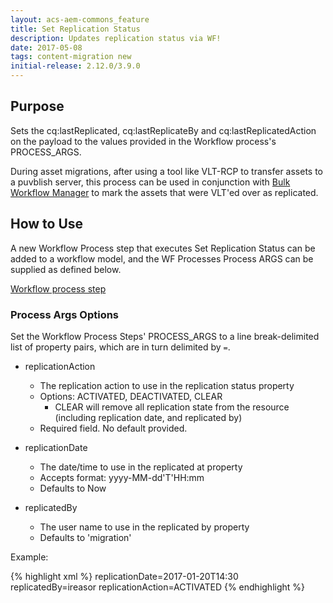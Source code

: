 ```yaml
---
layout: acs-aem-commons_feature
title: Set Replication Status
description: Updates replication status via WF! 
date: 2017-05-08
tags: content-migration new
initial-release: 2.12.0/3.9.0
---
```


## Purpose

Sets the cq:lastReplicated, cq:lastReplicateBy and cq:lastReplicatedAction on the payload to the values provided in the Workflow process's PROCESS_ARGS.

During asset migrations, after using a tool like VLT-RCP to transfer assets to a puvblish server, this process can be used in conjunction with [Bulk Workflow Manager](/acs-aem-commons/features/bulk-workflow-manager/index.html) to mark the assets that were VLT'ed over as replicated.

## How to Use

A new Workflow Process step that executes Set Replication Status can be added to a workflow model, and the WF Processes Process ARGS can be supplied as defined below.

[Workflow process step](thumbnail.png)

### Process Args Options

Set the Workflow Process Steps' PROCESS_ARGS to a line break-delimited list of property pairs, which are in turn delimited by `=`.

* replicationAction
  * The replication action to use in the replication status property
  * Options: ACTIVATED, DEACTIVATED, CLEAR
    * CLEAR will remove all replication state from the resource (including replication date, and replicated by)
  * Required field. No default provided. 

* replicationDate
  * The date/time to use in the replicated at property
  * Accepts format: yyyy-MM-dd'T'HH:mm
  * Defaults to Now

* replicatedBy
  * The user name to use in the replicated by property
  * Defaults to 'migration'

Example:

{% highlight xml %}
replicationDate=2017-01-20T14:30
replicatedBy=ireasor
replicationAction=ACTIVATED
{% endhighlight %}


